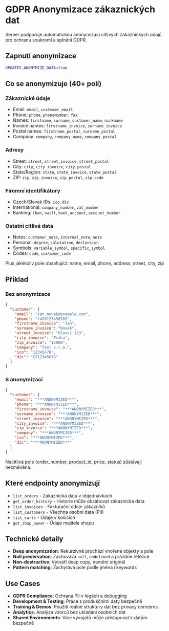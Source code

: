 # GDPR Anonymizace zákaznických dat

Server podporuje automatickou anonymizaci citlivých zákaznických údajů pro ochranu soukromí a splnění GDPR.

## Zapnutí anonymizace

```bash
UPGATES_ANONYMIZE_DATA=true
```

## Co se anonymizuje (40+ polí)

### Zákaznické údaje
- Email: `email`, `customer_email`
- Phone: `phone`, `phoneNumber`, `fax`
- Names: `firstname`, `surname`, `customer_name`, `nickname`
- Invoice names: `firstname_invoice`, `surname_invoice`
- Postal names: `firstname_postal`, `surname_postal`
- Company: `company`, `company_name`, `company_postal`

### Adresy
- Street: `street`, `street_invoice`, `street_postal`
- City: `city`, `city_invoice`, `city_postal`
- State/Region: `state`, `state_invoice`, `state_postal`
- ZIP: `zip`, `zip_invoice`, `zip_postal`, `zip_code`

### Firemní identifikátory
- Czech/Slovak IDs: `ico`, `dic`
- International: `company_number`, `vat_number`
- Banking: `iban`, `swift`, `bank_account`, `account_number`

### Ostatní citlivá data
- Notes: `customer_note`, `internal_note`, `note`
- Personal: `degree`, `salutation`, `declension`
- Symbols: `variable_symbol`, `specific_symbol`
- Codes: `code`, `customer_code`

Plus jakékoliv pole obsahující: name, email, phone, address, street, city, zip

## Příklad

### Bez anonymizace
```json
{
  "customer": {
    "email": "jan.novak@example.com",
    "phone": "+420123456789",
    "firstname_invoice": "Jan",
    "surname_invoice": "Novák",
    "street_invoice": "Hlavní 123",
    "city_invoice": "Praha",
    "zip_invoice": "12000",
    "company": "Test s.r.o.",
    "ico": "12345678",
    "dic": "CZ12345678"
  }
}
```

### S anonymizací
```json
{
  "customer": {
    "email": "***ANONYMIZED***",
    "phone": "***ANONYMIZED***",
    "firstname_invoice": "***ANONYMIZED***",
    "surname_invoice": "***ANONYMIZED***",
    "street_invoice": "***ANONYMIZED***",
    "city_invoice": "***ANONYMIZED***",
    "zip_invoice": "***ANONYMIZED***",
    "company": "***ANONYMIZED***",
    "ico": "***ANONYMIZED***",
    "dic": "***ANONYMIZED***"
  }
}
```

Necitlivá pole (order_number, product_id, price, status) zůstávají nezměněná.

## Které endpointy anonymizují

- `list_orders` - Zákaznická data v objednávkách
- `get_order_history` - Historie může obsahovat zákaznická data
- `list_invoices` - Fakturační údaje zákazníků
- `list_customers` - Všechna osobní data (PII)
- `list_carts` - Údaje v košících
- `get_shop_owner` - Údaje majitele shopu

## Technické detaily

- **Deep anonymization**: Rekurzivně prochází vnořené objekty a pole
- **Null preservation**: Zachovává `null`, `undefined` a prázdné řetězce
- **Non-destructive**: Vytváří deep copy, nemění originál
- **Pattern matching**: Zachytává pole podle jména i keywords

## Use Cases

- **GDPR Compliance**: Ochrana PII v logách a debugging
- **Development & Testing**: Práce s produkčními daty bezpečně
- **Training & Demos**: Použití reálné struktury dat bez privacy concerns
- **Analytics**: Analýza vzorců bez ukládání osobních dat
- **Shared Environments**: Více vývojářů může přistupovat k datům bezpečně
